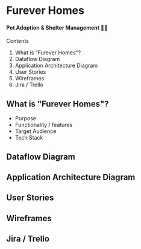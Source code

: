 # Furever Homes
#### Pet Adoption & Shelter Management 🏡🐶

Contents
1) What is "Furever Homes"?
2) Dataflow Diagram
3) Application Architecture Diagram
4) User Stories
5) Wireframes
6) Jira / Trello

## What is "Furever Homes"?
- Purpose
- Functionality / features
- Target Audience
- Tech Stack

## Dataflow Diagram


## Application Architecture Diagram


## User Stories


## Wireframes


## Jira / Trello
